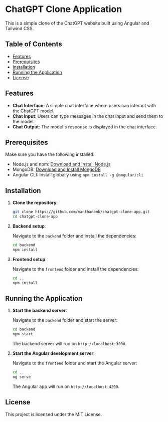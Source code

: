 # ChatGPT Clone Application

This is a simple clone of the ChatGPT website built using Angular and Tailwind CSS.

## Table of Contents

- [Features](#features)
- [Prerequisites](#prerequisites)
- [Installation](#installation)
- [Running the Application](#running-the-application)
- [License](#license)

## Features

- **Chat Interface**: A simple chat interface where users can interact with the ChatGPT model.
- **Chat Input**: Users can type messages in the chat input and send them to the model.
- **Chat Output**: The model's response is displayed in the chat interface.

## Prerequisites

Make sure you have the following installed:

- Node.js and npm: [Download and Install Node.js](https://nodejs.org/)
- MongoDB: [Download and Install MongoDB](https://www.mongodb.com/try/download/community)
- Angular CLI: Install globally using `npm install -g @angular/cli`

## Installation

1. **Clone the repository**:

   ```bash
   git clone https://github.com/manthanank/chatgpt-clone-app.git
   cd chatgpt-clone-app
   ```

2. **Backend setup**:

   Navigate to the `backend` folder and install the dependencies:

   ```bash
   cd backend
   npm install
   ```

3. **Frontend setup**:

   Navigate to the `frontend` folder and install the dependencies:

   ```bash
   cd ..
   npm install
   ```

## Running the Application

1. **Start the backend server**:

   Navigate to the `backend` folder and start the server:

   ```bash
   cd backend
   npm start
   ```

   The backend server will run on `http://localhost:3000`.

2. **Start the Angular development server**:

   Navigate to the `frontend` folder and start the Angular server:

   ```bash
   cd ..
   ng serve
   ```

   The Angular app will run on `http://localhost:4200`.

## License

This project is licensed under the MIT License.
